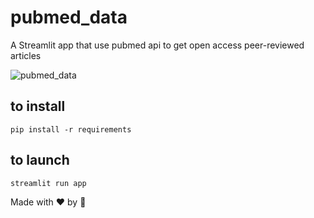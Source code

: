# pubmed_data
A Streamlit app that use pubmed api to get open access peer-reviewed articles

![pubmed_data](https://user-images.githubusercontent.com/38250076/106525928-0e970a00-64e5-11eb-9f5d-d0167078f4c8.gif)

## to install
```
pip install -r requirements
```
## to launch
```
streamlit run app
```

Made with ❤️ by 🍌
